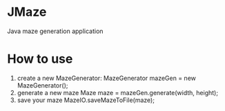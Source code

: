JMaze
=====

Java maze generation application

# How to use
1. create a new MazeGenerator:
    MazeGenerator mazeGen = new MazeGenerator();
2. generate a new maze
    Maze maze = mazeGen.generate(width, height);
3. save your maze
    MazeIO.saveMazeToFile(maze);
